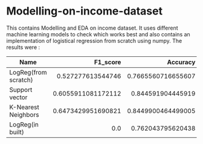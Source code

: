 # Modelling-on-income-dataset
This contains Modelling and EDA on income dataset.
It uses different machine learning models to check which works best and also contains an implementation of logistical regression from scratch using numpy.
The results were :



|Name                 |F1_score           |Accuracy           |
| ------------------- | -----------------:| -----------------:|
|LogReg(from scratch) |0.527277613544746  |0.7665560716655607 |
|Support vector       |0.6055911081172112 |0.844591904445919  |
|K-Nearest Neighbors  |0.6473429951690821 |0.8449900464499005 |
|LogReg(in built)     |0.0                |0.762043795620438  |
